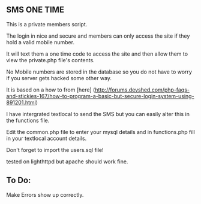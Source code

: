 SMS ONE TIME
-------------


This is a private members script.

The login in nice and secure and members can only access the site if they hold a valid mobile number.

It will text them a one time code to access the site and then allow them to view the private.php file's contents.

No Mobile numbers are stored in the database so you do not have to worry if you server gets hacked some other way.

It is based on a how to from [here] (http://forums.devshed.com/php-faqs-and-stickies-167/how-to-program-a-basic-but-secure-login-system-using-891201.html)

I have intergrated textlocal to send the SMS but you can easily alter this in the functions file.



Edit the common.php file to enter your mysql details and in functions.php fill in your textlocal account details.

Don't forget to import the users.sql file!

tested on lighthttpd but apache should work fine.



To Do:
-----

Make Errors show up correctly.
